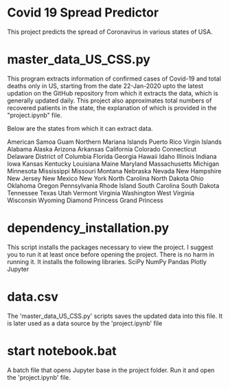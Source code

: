 # Covid 19 Spread Predictor
This project predicts the spread of Coronavirus in various states of USA.

master_data_US_CSS.py
=======================
This program extracts information of confirmed cases of Covid-19 and total deaths only in US, starting from the date 22-Jan-2020
upto the latest updation on the GitHub repository from which it extracts the data, which is generally updated daily. This project
also approximates total numbers of recovered patients in the state, the explanation of which is provided in the "project.ipynb" file.

Below are the states from which it can extract data.


American Samoa
Guam
Northern Mariana Islands
Puerto Rico
Virgin Islands
Alabama
Alaska
Arizona
Arkansas
California
Colorado
Connecticut
Delaware
District of Columbia
Florida
Georgia
Hawaii
Idaho
Illinois
Indiana
Iowa
Kansas
Kentucky
Louisiana
Maine
Maryland
Massachusetts
Michigan
Minnesota
Mississippi
Missouri
Montana
Nebraska
Nevada
New Hampshire
New Jersey
New Mexico
New York
North Carolina
North Dakota
Ohio
Oklahoma
Oregon
Pennsylvania
Rhode Island
South Carolina
South Dakota
Tennessee
Texas
Utah
Vermont
Virginia
Washington
West Virginia
Wisconsin
Wyoming
Diamond Princess
Grand Princess



dependency_installation.py
===========================
This script installs the packages necessary to view the project. I suggest you to run it at least once before opening
the project. There is no harm in running it. It installs the following libraries.
SciPy
NumPy
Pandas
Plotly
Jupyter


data.csv
========
The 'master_data_US_CSS.py' scripts saves the updated data into this file. It is later used as a data source by the 'project.ipynb' file


start notebook.bat
==================
A batch file that opens Jupyter base in the project folder. Run it and open the 'project.ipynb' file.


